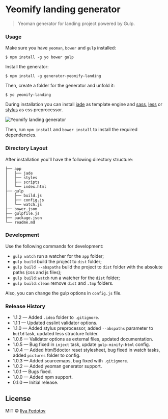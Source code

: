 # Yeomify landing generator

> Yeoman generator for landing project powered by Gulp.

### Usage

Make sure you have `yeoman`, `bower` and `gulp` installed:

```
$ npm install -g yo bower gulp
```

Install the generator:

```
$ npm install -g generator-yeomify-landing
```

Then, create a folder for the generator and unfold it:

```
$ yo yeomify-landing
```

During installation you can install [jade](http://jade-lang.com) as template engine and [sass](http://sass-lang.com), [less](http://lesscss.org) or [stylus](https://learnboost.github.io/stylus/) as css preprocessor.

![Yeomify landing generator](http://fedotov.work/yeomify/yeomify-bash.png)

Then, run `npm install` and `bower install` to install the required dependencies.

### Directory Layout

After installation you'll have the following directory structure:

```
├── app
│   ├── jade
│   ├── styles
│   ├── scripts
│   └── index.html
├── gulp
│   ├── build.js
│   ├── config.js
│   └── watch.js
├── bower.json
├── gulpfile.js
├── package.json
└── readme.md
```

### Development

Use the following commands for development:

* `gulp watch` run a watcher for the `app` folder;
* `gulp build` build the project to `dist` folder;
* `gulp build --abspaths` build the project to `dist` folder with the absolute paths (css and js files);
* `gulp build:watch` run a watcher for the `dist` folder;
* `gulp build:clean` remove `dist` and `.tmp` folders.

Also, you can change the gulp options in `config.js` file.

### Release History

* 1.1.2 — Added `.idea` folder to `.gitignore`.
* 1.1.1 — Updated csslint validator options.
* 1.1.0 — Added stylus preprocessor, added `--abspaths` parameter to `build` task, updated less structure folder.
* 1.0.6 — Validator options as external files, updated documentation.
* 1.0.5 — Bug fixed in `inject` task, update `gulp-minify-html` config.
* 1.0.4 — Added html5doctor reset stylesheet, bug fixed in watch tasks, added `pictures` folder to config.
* 1.0.3 — Added sourcemaps, bug fixed with `.gitignore`.
* 1.0.2 — Added yeoman generator support.
* 1.0.1 — Bugs fixed.
* 1.0.0 — Added npm support.
* 0.1.0 — Initial release.

## License

MIT © [Ilya Fedotov](http://fedotov.me)